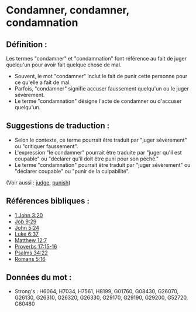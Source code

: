 # Condamner, condamner, condamnation

## Définition :

Les termes "condamner" et "condamnation" font référence au fait de juger quelqu'un pour avoir fait quelque chose de mal.

* Souvent, le mot "condamner" inclut le fait de punir cette personne pour ce qu'elle a fait de mal.
* Parfois, "condamner" signifie accuser faussement quelqu'un ou le juger sévèrement.
* Le terme "condamnation" désigne l'acte de condamner ou d'accuser quelqu'un.

## Suggestions de traduction :

* Selon le contexte, ce terme pourrait être traduit par "juger sévèrement" ou "critiquer faussement".
* L'expression "le condamner" pourrait être traduite par "juger qu'il est coupable" ou "déclarer qu'il doit être puni pour son péché."
* Le terme "condamnation" pourrait être traduit par "juger sévèrement" ou "déclarer coupable" ou "punir de la culpabilité".

(Voir aussi : [judge](../kt/judge.md), [punish](../other/punish.md))

## Références bibliques :

* [1 John 3:20](rc://en/tn/help/1jn/03/20)
* [Job 9:29](rc://en/tn/help/job/09/29)
* [John 5:24](rc://en/tn/help/jhn/05/24)
* [Luke 6:37](rc://en/tn/help/luk/06/37)
* [Matthew 12:7](rc://en/tn/help/mat/12/07)
* [Proverbs 17:15-16](rc://en/tn/help/pro/17/15)
* [Psalms 34:22](rc://en/tn/help/psa/034/22)
* [Romans 5:16](rc://en/tn/help/rom/05/16)

## Données du mot :

* Strong's : H6064, H7034, H7561, H8199, G01760, G08430, G26070, G26130, G26310, G26320, G26330, G29170, G29190, G29200, G52720, G60480
